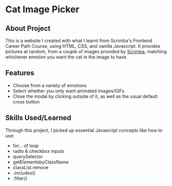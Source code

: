 # Cat Image Picker

## About Project

This is a website I created with what I learnt from Scrimba's Frontend Career Path Course, using HTML, CSS, and vanilla Javascript. It provides pictures at random, from a couple of images provided by [Scrimba](https://scrimba.com/), matching whichever emotion you want the cat in the image to have.

## Features

- Choose from a variety of emotions
- Select whether you only want animated images/GIFs
- Close the modal by clicking outside of it, as well as the usual default cross button

## Skills Used/Learned

Through this project, I picked up essential Javascript concepts like how to use:
- for... of loop
- radio & checkbox inputs
- querySelector
- getElementsbyClassName
- classList.remove
- .includes()
- .filter()

